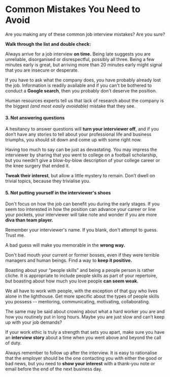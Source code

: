 # Common Mistakes You Need to Avoid

Are you making any of these common job interview mistakes? Are you sure?

**Walk through the list and double check:**

Always arrive for a job interview **on time.** Being late suggests you are unreliable, disorganised or disrespectful, possibly all three. Being a few minutes early is great, but arriving more than 20 minutes early might signal that you are insecure or desperate.

If you have to ask what the company does, you have probably already lost the job. Information is readily available and if you can't be bothered to conduct a **Google search**, then you probably don't deserve the position.

Human resources experts tell us that lack of research about the company is the biggest _(and most easily avoidable)_ mistake that they see.

#### **3. Not answering questions** <a href="#3.-not-answering-questions" id="3.-not-answering-questions"></a>

A hesitancy to answer questions will **turn your interviewer off**, and if you don’t have any stories to tell about your professional life and business triumphs, you should sit down and come up with some right now.

Having too much to say can be just as devastating. You may impress the interviewer by sharing that you went to college on a football scholarship, but you needn’t give a blow-by-blow description of your college career or the knee surgery that ended it.

**Tweak their interest**, but allow a little mystery to remain. Don’t dwell on trivial topics, because they trivialise you.

#### **5. Not putting yourself in the interviewer's shoes** <a href="#5.-not-putting-yourself-in-the-interviewers-shoes" id="5.-not-putting-yourself-in-the-interviewers-shoes"></a>

Don't focus on how the job can benefit you during the early stages. If you seem too interested in how the position can advance your career or line your pockets, your interviewer will take note and wonder if you are more **diva than team player.**

Remember your interviewer's name. If you blank, don't attempt to guess. Trust me.

A bad guess will make you memorable in the **wrong way.**

Don't bad mouth your current or former bosses, even if they were terrible managers and human beings. Find a way to **keep it positive.**

Boasting about your “people skills” and being a people person is rather cliche. It is appropriate to include people skills as part of your repertoire, but boasting about how much you love people **can seem weak.**

We all have to work with people, with the exception of that guy who lives alone in the lighthouse. Get more specific about the types of people skills you possess -- mentoring, communicating, motivating, collaborating.

The same may be said about crowing about what a hard worker you are and how you routinely put in long hours. Maybe you are just slow and can’t keep up with your job demands?

If your work ethic is truly a strength that sets you apart, make sure you have an **interview story** about a time when you went above and beyond the call of duty.

Always remember to follow up after the interview. It is easy to rationalise that the employer should be the one contacting you with either the good or bad news, but you need to **show your interest** with a thank-you note or email before the end of the next business day.
